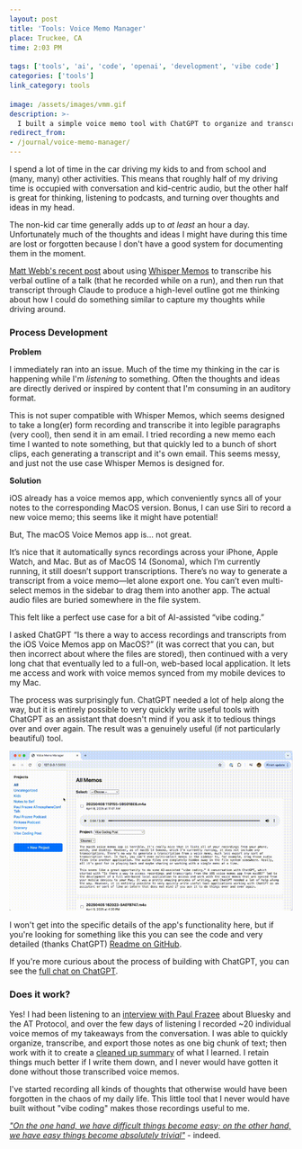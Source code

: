 ```yaml
---
layout: post
title: 'Tools: Voice Memo Manager'
place: Truckee, CA
time: 2:03 PM

tags: ['tools', 'ai', 'code', 'openai', 'development', 'vibe code']
categories: ['tools']
link_category: tools

image: /assets/images/vmm.gif
description: >-
  I built a simple voice memo tool with ChatGPT to organize and transcribe thoughts captured with the iOS/MacOS/WatchOS voice memos app. Inspired by Whisper Memos, it helps me turn scattered thoughts into something usable.
redirect_from:
- /journal/voice-memo-manager/
---
```


I spend a lot of time in the car driving my kids to and from school and (many, many) other activities. This means that roughly half of my driving time is occupied with conversation and kid-centric audio, but the other half is great for thinking, listening to podcasts, and turning over thoughts and ideas in my head.

The non-kid car time generally adds up to _at least_ an hour a day. Unfortunately much of the thoughts and ideas I might have during this time are lost or forgotten because I don't have a good system for documenting them in the moment.

[Matt Webb's recent post](https://interconnected.org/home/2025/03/20/diane) about using [Whisper Memos](https://whispermemos.com) to transcribe his verbal outline of a talk (that he recorded while on a run), and then run that transcript through Claude to produce a high-level outline got me thinking about how I could do something similar to capture my thoughts while driving around.

### Process Development

**Problem**

I immediately ran into an issue. Much of the time my thinking in the car is happening while I'm _listening_ to something. Often the thoughts and ideas are directly derived or inspired by content that I'm consuming in an auditory format.

This is not super compatible with Whisper Memos, which seems designed to take a long(er) form recording and transcribe it into legible paragraphs (very cool), then send it in am email. I tried recording a new memo each time I wanted to note something, but that quickly led to a bunch of short clips, each generating a transcript and it's own email. This seems messy, and just not the use case Whisper Memos is designed for.

**Solution** 

iOS already has a voice memos app, which conveniently syncs all of your notes to the corresponding MacOS version. Bonus, I can use Siri to record a new voice memo; this seems like it might have potential!

But, The macOS Voice Memos app is... not great.

It’s nice that it automatically syncs recordings across your iPhone, Apple Watch, and Mac. But as of MacOS 14 (Sonoma), which I’m currently running, it still doesn’t support transcriptions. There’s no way to generate a transcript from a voice memo—let alone export one. You can’t even multi-select memos in the sidebar to drag them into another app. The actual audio files are buried somewhere in the file system.

This felt like a perfect use case for a bit of AI-assisted “vibe coding.”

I asked ChatGPT “Is there a way to access recordings and transcripts from the iOS Voice Memos app on MacOS?” (it was correct that you can, but then incorrect about where the files are stored), then continued with a very long chat that eventually led to a full-on, web-based local application. It lets me access and work with voice memos synced from my mobile devices to my Mac.

The process was surprisingly fun. ChatGPT needed a lot of help along the way, but it is entirely possible to very quickly write useful tools with ChatGPT as an assistant that doesn't mind if you ask it to tedious things over and over again. The result was a genuinely useful (if not particularly beautiful) tool.

![Voice Memos Manager](/assets/images/vmm.gif)

I won't get into the specific details of the app's functionality here, but if you're looking for something like this you can see the <span data-note="Is the code perfect and beautiful? No. But it doesn't need to be. I would have gotten caught up in perfectionism if I sat down and wrote this thing from scratch; it wouldn't exist, much less be up on Github.">code</span> and very detailed (thanks ChatGPT) [Readme on GitHub](https://github.com/cjmartin/Voice-Memo-Manager).

If you're more curious about the process of building with ChatGPT, you can see the [full chat on ChatGPT](https://chatgpt.com/share/67f56359-7de8-8003-b552-00800ee724bc).

### Does it work?

Yes! I had been listening to an [interview with Paul Frazee](https://se-radio.net/2025/01/se-radio-651-paul-frazee-on-bluesky-and-the-at-protocol/) about Bluesky and the AT Protocol, and over the few days of listening I recorded ~20 individual voice memos of my takeaways from the conversation. I was able to quickly organize, transcribe, and export those notes as one big chunk of text; then work with it to create a [cleaned up summary](https://roundhere.net/journal/se-radio-paul-frazee/) of what I learned. I retain things much better if I write them down, and I never would have gotten it done without those transcribed voice memos.

I've started recording all kinds of thoughts that otherwise would have been forgotten in the chaos of my daily life. This little tool that I never would have built without "vibe coding" makes those recordings useful to me.

[*"On the one hand, we have difficult things become easy; on the other hand, we have easy things become absolutely trivial"*](https://roundhere.net/journal/context-window-matt-webb/) - indeed.
